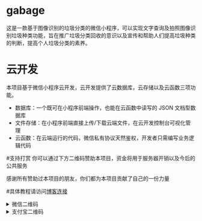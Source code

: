 # gabage
这是一款基于图像识别的垃圾分类的微信小程序，可以实现文字查询及拍照图像识别垃圾种类功能，旨在推广垃圾分类回收的意识以及宣传和帮助人们提高垃圾种类的判断，提高个人垃圾分类的素养。

# 云开发

本项目基于微信小程序云开发，云开发提供了云数据库，云存储以及云函数三项功能。

- 数据库：一个既可在小程序前端操作，也能在云函数中读写的 JSON 文档型数据库
- 文件存储：在小程序前端直接上传/下载云端文件，在云开发控制台可视化管理
- 云函数：在云端运行的代码，微信私有协议天然鉴权，开发者只需编写业务逻辑代码

#支持打赏
你可以通过下方二维码赞助本项目，资金将用于服务器开销以及今后的公共服务

感谢所有赞助过本项目的朋友，你们都为本项目贡献了自己的一份力量

#具体教程请访问[博客连接]()

<details>
<summary>微信二维码</summary>
<img width="300" src="/mygabage/miniprogram/images/weipayimg.jpg" alt="wechat">
</details>

<details>
<summary>支付宝二维码</summary>
<img width="300" src="/mygabage/miniprogram/images/alipayimg.jpg" alt="alipay">
</details>

